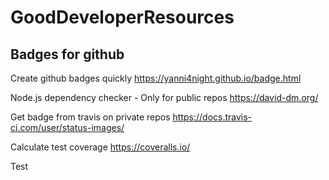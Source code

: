 # GoodDeveloperResources

## Badges for github
Create github badges quickly https://yanni4night.github.io/badge.html

Node.js dependency checker - Only for public repos https://david-dm.org/

Get badge from travis on private repos https://docs.travis-ci.com/user/status-images/

Calculate test coverage https://coveralls.io/

Test
